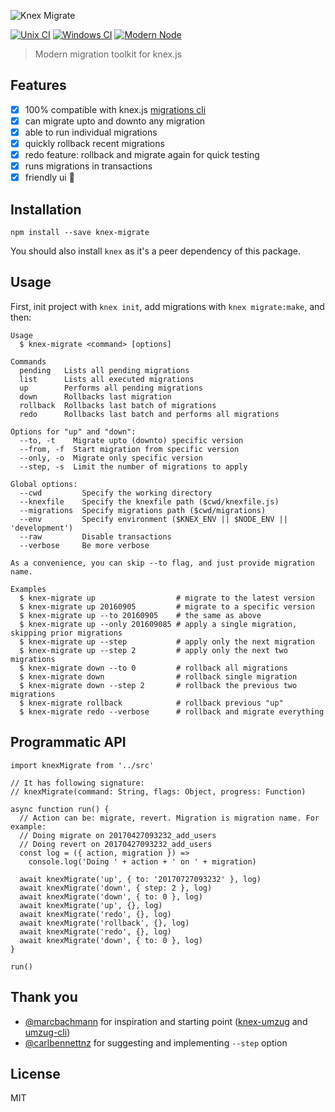 ![Knex Migrate](http://i.imgur.com/MMWMf5T.png)

[![Unix CI](https://img.shields.io/travis/sheerun/knex-migrate/master.svg)](https://travis-ci.org/sheerun/knex-migrate)
[![Windows CI](https://img.shields.io/appveyor/ci/sheerun/knex-migrate/master.svg)](https://ci.appveyor.com/project/sheerun/knex-migrate)
[![Modern Node](https://img.shields.io/badge/modern-node-9BB48F.svg)](https://github.com/sheerun/modern-node)

> Modern migration toolkit for knex.js

## Features

- [x] 100% compatible with knex.js [migrations cli](http://knexjs.org/#Migrations)
- [x] can migrate upto and downto any migration
- [x] able to run individual migrations
- [x] quickly rollback recent migrations
- [x] redo feature: rollback and migrate again for quick testing
- [x] runs migrations in transactions
- [x] friendly ui 🌹

## Installation

```
npm install --save knex-migrate
```

You should also install `knex` as it's a peer dependency of this package.

## Usage

First, init project with `knex init`, add migrations with `knex migrate:make`, and then:

```
Usage
  $ knex-migrate <command> [options]

Commands
  pending   Lists all pending migrations
  list      Lists all executed migrations
  up        Performs all pending migrations
  down      Rollbacks last migration
  rollback  Rollbacks last batch of migrations
  redo      Rollbacks last batch and performs all migrations

Options for "up" and "down":
  --to, -t    Migrate upto (downto) specific version
  --from, -f  Start migration from specific version
  --only, -o  Migrate only specific version
  --step, -s  Limit the number of migrations to apply

Global options:
  --cwd         Specify the working directory
  --knexfile    Specify the knexfile path ($cwd/knexfile.js)
  --migrations  Specify migrations path ($cwd/migrations)
  --env         Specify environment ($KNEX_ENV || $NODE_ENV || 'development')
  --raw         Disable transactions
  --verbose     Be more verbose

As a convenience, you can skip --to flag, and just provide migration name.

Examples
  $ knex-migrate up                  # migrate to the latest version
  $ knex-migrate up 20160905         # migrate to a specific version
  $ knex-migrate up --to 20160905    # the same as above
  $ knex-migrate up --only 201609085 # apply a single migration, skipping prior migrations
  $ knex-migrate up --step           # apply only the next migration
  $ knex-migrate up --step 2         # apply only the next two migrations
  $ knex-migrate down --to 0         # rollback all migrations
  $ knex-migrate down                # rollback single migration
  $ knex-migrate down --step 2       # rollback the previous two migrations
  $ knex-migrate rollback            # rollback previous "up"
  $ knex-migrate redo --verbose      # rollback and migrate everything
```

## Programmatic API

```es6
import knexMigrate from '../src'

// It has following signature:
// knexMigrate(command: String, flags: Object, progress: Function)

async function run() {
  // Action can be: migrate, revert. Migration is migration name. For example:
  // Doing migrate on 20170427093232_add_users
  // Doing revert on 20170427093232_add_users
  const log = ({ action, migration }) =>
    console.log('Doing ' + action + ' on ' + migration)

  await knexMigrate('up', { to: '20170727093232' }, log)
  await knexMigrate('down', { step: 2 }, log)
  await knexMigrate('down', { to: 0 }, log)
  await knexMigrate('up', {}, log)
  await knexMigrate('redo', {}, log)
  await knexMigrate('rollback', {}, log)
  await knexMigrate('redo', {}, log)
  await knexMigrate('down', { to: 0 }, log)
}

run()
```

## Thank you

- [@marcbachmann](https://github.com/marcbachmann) for inspiration and starting point ([knex-umzug](https://github.com/marcbachmann/knex-umzug) and [umzug-cli](https://github.com/marcbachmann/umzug-cli))
- [@carlbennettnz](https://github.com/carlbennettnz) for suggesting and implementing `--step` option

## License

MIT
